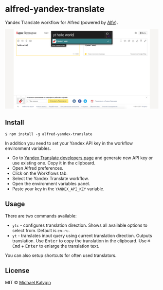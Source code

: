 # alfred-yandex-translate

Yandex Translate workflow for Alfred
(powered by [Alfy](https://github.com/sindresorhus/alfy)).

<img src="media/demo.png" width="600">

## Install

```shell
$ npm install -g alfred-yandex-translate
```

In addition you need to set your Yandex API key in the workflow environment variables.

- Go to [Yandex Translate developers page](https://translate.yandex.ru/developers/keys) and generate new API key or use existing one. Copy it in the clipboard.
- Open Alfred preferences.
- Click on the Workflows tab.
- Select the Yandex Translate workflow.
- Open the environment variables panel.
- Paste your key in the `YANDEX_API_KEY` variable.

## Usage

There are two commands available:

- `ytc` - configures translation direction. Shows all available options to select from. Default is `en-ru`.
- `yt` - translates input query using current translation direction. Outputs translation. Use <kbd>Enter</kbd> to copy the translation in the clipboard. Use <kbd>⌘ Cmd</kbd> + <kbd>Enter</kbd> to enlarge the translation text.

You can also setup shortcuts for often used translators.

## License

MIT © [Michael Kalygin](https://about.me/michaelkalygin)
